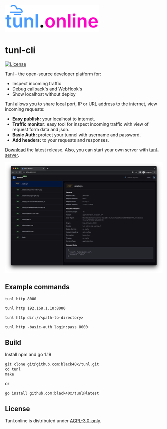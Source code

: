 <img width="300" src="assets/tunl-logo.svg">

# tunl-cli

[![License](https://img.shields.io/badge/license-AGPL--3.0-orange)](LICENSE)

Tunl - the open-source developer platform for:

- Inspect incoming traffic
- Debug callback's and WebHook's
- Show localhost without deploy

Tunl allows you to share local port, IP or URL address to the internet, view incoming requests:

- **Easy publish:** your localhost to internet.
- **Traffic monitor:** easy tool for inspect incoming traffic with view of request form data and json.
- **Basic Auth:** protect your tunnel with username and password.
- **Add headers:** to your requests and responses.

[Download](https://github.com/black40x/tunl/releases) the latest release. Also, you can start your own server with [tunl-server](https://github.com/black40x/tunl-server).

![](assets/monitor.png)

## Example commands

```
tunl http 8000
```
```
tunl http 192.168.1.10:8000
```
```
tunl http dir://<path-to-directory>
```
```
tunl http -basic-auth login:pass 8000
```

## Build

Install npm and go 1.19

```
git clone git@github.com:black40x/tunl.git
cd tunl
make
```

or 

```
go install github.com:black40x/tunl@latest
```

## License

Tunl.online is distributed under [AGPL-3.0-only](LICENSE).

